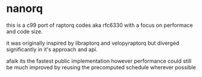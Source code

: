 # nanorq
this is a c99 port of raptorq codes aka rfc6330 with a focus on performace and code size.

it was originally inspired by libraptorq and velopyraptorq but diverged significantly in it's approach and api.

afaik its the fastest public implementation however performance could still be much improved by reusing the precomputed schedule wherever possible
